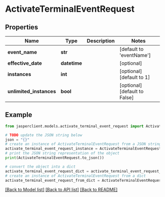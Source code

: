 # ActivateTerminalEventRequest


## Properties

Name | Type | Description | Notes
------------ | ------------- | ------------- | -------------
**event_name** | **str** |  | [default to 'eventName']
**effective_date** | **datetime** |  | [optional] 
**instances** | **int** |  | [optional] [default to 1]
**unlimited_instances** | **bool** |  | [optional] [default to False]

## Example

```python
from jasperclient.models.activate_terminal_event_request import ActivateTerminalEventRequest

# TODO update the JSON string below
json = "{}"
# create an instance of ActivateTerminalEventRequest from a JSON string
activate_terminal_event_request_instance = ActivateTerminalEventRequest.from_json(json)
# print the JSON string representation of the object
print(ActivateTerminalEventRequest.to_json())

# convert the object into a dict
activate_terminal_event_request_dict = activate_terminal_event_request_instance.to_dict()
# create an instance of ActivateTerminalEventRequest from a dict
activate_terminal_event_request_from_dict = ActivateTerminalEventRequest.from_dict(activate_terminal_event_request_dict)
```
[[Back to Model list]](../README.md#documentation-for-models) [[Back to API list]](../README.md#documentation-for-api-endpoints) [[Back to README]](../README.md)


